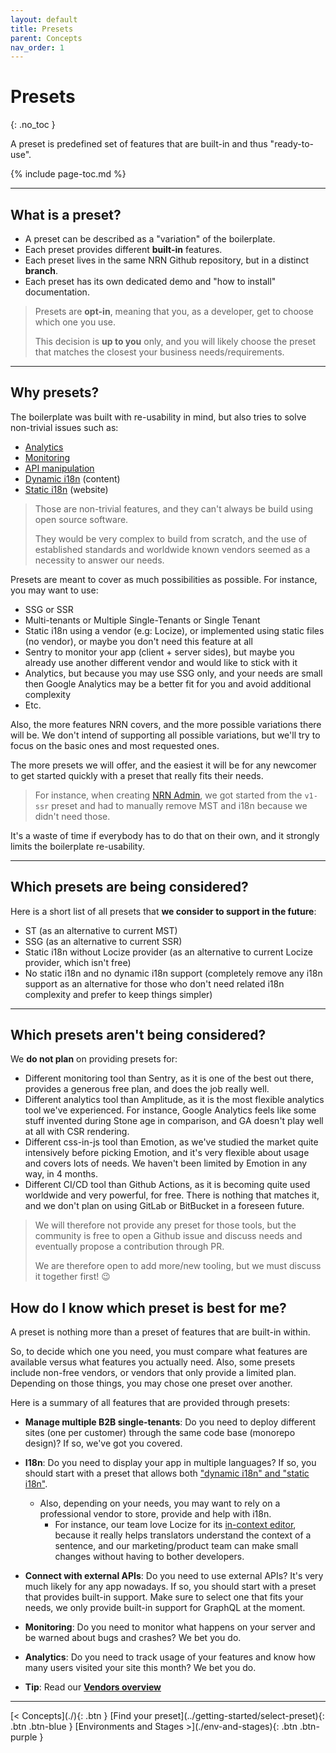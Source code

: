 ```yaml
---
layout: default
title: Presets
parent: Concepts
nav_order: 1
---
```


# Presets
{: .no_toc }

<div class="code-example" markdown="1">
A preset is predefined set of features that are built-in and thus "ready-to-use".
</div>

{% include page-toc.md %}

---

## What is a preset?

- A preset can be described as a "variation" of the boilerplate.
- Each preset provides different **built-in** features.
- Each preset lives in the same NRN Github repository, but in a distinct **branch**.
- Each preset has its own dedicated demo and "how to install" documentation.

> Presets are **opt-in**, meaning that you, as a developer, get to choose which one you use.
>
> This decision is **up to you** only, and you will likely choose the preset that matches the closest your business needs/requirements.

---

## Why presets?

The boilerplate was built with re-usability in mind, but also tries to solve non-trivial issues such as:
- [Analytics](./analytics)
- [Monitoring](./monitoring)
- [API manipulation](./analytics)
- [Dynamic i18n](../reference/terminology#nrn-terms) (content)
- [Static i18n](../reference/terminology#nrn-terms) (website)

>Those are non-trivial features, and they can't always be build using open source software.
>
>They would be very complex to build from scratch, and the use of established standards and worldwide known vendors seemed as a necessity to answer our needs.

Presets are meant to cover as much possibilities as possible. For instance, you may want to use:
- SSG or SSR
- Multi-tenants or Multiple Single-Tenants or Single Tenant
- Static i18n using a vendor (e.g: Locize), or implemented using static files (no vendor), or maybe you don't need this feature at all
- Sentry to monitor your app (client + server sides), but maybe you already use another different vendor and would like to stick with it
- Analytics, but because you may use SSG only, and your needs are small then Google Analytics may be a better fit for you and avoid additional complexity
- Etc.

Also, the more features NRN covers, and the more possible variations there will be.
We don't intend of supporting all possible variations, but we'll try to focus on the basic ones and most requested ones.

The more presets we will offer, and the easiest it will be for any newcomer to get started quickly with a preset that really fits their needs.

> For instance, when creating [NRN Admin](https://github.com/UnlyEd/next-right-now-admin), we got started from the `v1-ssr` preset and had to manually remove MST and i18n because we didn't need those.

It's a waste of time if everybody has to do that on their own, and it strongly limits the boilerplate re-usability.

---

## Which presets **are** being considered?

Here is a short list of all presets that **we consider to support in the future**:
- ST (as an alternative to current MST)
- SSG (as an alternative to current SSR)
- Static i18n without Locize provider (as an alternative to current Locize provider, which isn't free)
- No static i18n and no dynamic i18n support
    (completely remove any i18n support as an alternative for those who don't need related i18n complexity and prefer to keep things simpler)

---

## Which presets **aren't** being considered?

We **do not plan** on providing presets for:
- Different monitoring tool than Sentry, as it is one of the best out there, provides a generous free plan, and does the job really well.
- Different analytics tool than Amplitude, as it is the most flexible analytics tool we've experienced.
    For instance, Google Analytics feels like some stuff invented during Stone age in comparison, and GA doesn't play well at all with CSR rendering.
- Different css-in-js tool than Emotion, as we've studied the market quite intensively before picking Emotion, and it's very flexible about usage and covers lots of needs.
    We haven't been limited by Emotion in any way, in 4 months.
- Different CI/CD tool than Github Actions, as it is becoming quite used worldwide and very powerful, for free. There is nothing that matches it, and we don't plan on using GitLab or BitBucket in a foreseen future.

> We will therefore not provide any preset for those tools, but the community is free to open a Github issue and discuss needs and eventually propose a contribution through PR.
>
> We are therefore open to add more/new tooling, but we must discuss it together first! :wink:

## How do I know which preset is best for me?

A preset is nothing more than a preset of features that are built-in within.

So, to decide which one you need, you must compare what features are available versus what features you actually need.
Also, some presets include non-free vendors, or vendors that only provide a limited plan. Depending on those things, you may chose one preset over another.

Here is a summary of all features that are provided through presets:
- **Manage multiple B2B single-tenants**: Do you need to deploy different sites (one per customer) through the same code base (monorepo design)? If so, we've got you covered.
- **I18n**: Do you need to display your app in multiple languages?
    If so, you should start with a preset that allows both ["dynamic i18n" and "static i18n"](../reference/terminology#nrn-terms).
    - Also, depending on your needs, you may want to rely on a professional vendor to store, provide and help with i18n.
        - For instance, our team love Locize for its [in-context editor](https://docs.locize.com/more/incontext-editor), because it really helps translators understand the context of a sentence, and our marketing/product team can make small changes without having to bother developers.
- **Connect with external APIs**: Do you need to use external APIs? It's very much likely for any app nowadays.
    If so, you should start with a preset that provides built-in support. Make sure to select one that fits your needs, we only provide built-in support for GraphQL at the moment.
- **Monitoring**: Do you need to monitor what happens on your server and be warned about bugs and crashes? We bet you do.
- **Analytics**: Do you need to track usage of your features and know how many users visited your site this month? We bet you do.

- **Tip**: Read our [**Vendors overview**](../reference/vendors)

---

<div class="pagination-section">
    <span class="fs-4" markdown="1">
    [< Concepts](./){: .btn }
    </span>
    <span class="fs-4" markdown="1">
    [Find your preset](../getting-started/select-preset){: .btn .btn-blue }
    </span>
    <span class="fs-4" markdown="1">
    [Environments and Stages >](./env-and-stages){: .btn .btn-purple }
    </span>
</div>

